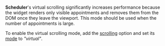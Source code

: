 **Scheduler**'s virtual scrolling significantly increases performance because the widget renders only visible appointments and removes them from the DOM once they leave the viewport. This mode should be used when the number of appointments is large.

To enable the virtual scrolling mode, add the [scrolling](/Documentation/20_2/ApiReference/UI_Widgets/dxScheduler/Configuration/scrolling) option and set its [mode](/Documentation/20_2/ApiReference/UI_Widgets/dxScheduler/Configuration/scrolling/#mode) to *"virtual"*.
